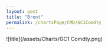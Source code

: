 ```yaml
---
layout: post
title: "Brent"
permalink: /chartsPage/CMD/GC1Comdty
---
```


![title](/assets/Charts/GC1 Comdty.png)

